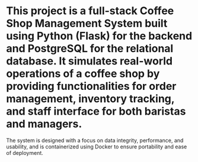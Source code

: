 # This project is a full-stack Coffee Shop Management System built using Python (Flask) for the backend and PostgreSQL for the relational database. It simulates real-world operations of a coffee shop by providing functionalities for order management, inventory tracking, and staff interface for both baristas and managers.

The system is designed with a focus on data integrity, performance, and usability, and is containerized using Docker to ensure portability and ease of deployment.
